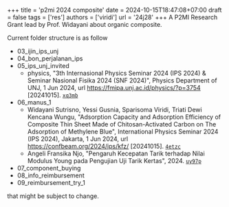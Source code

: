 +++
title = 'p2mi 2024 composite'
date = 2024-10-15T18:47:08+07:00
draft = false
tags = ['res']
authors = ['viridi']
url = '24j28'
+++
A P2MI Research Grant lead by Prof. Widayani about organic composite.

<!--more-->

Current folder structure is as follow

+ 03_ijin_ips_unj
+ 04_bon_perjalanan_ips
+ 05_ips_unj_invited
  - physics, "3th Internasional Physics Seminar 2024 (IPS 2024) &amp; Seminar Nasional Fisika 2024 (SNF 2024)", Physics Department of UNJ, 1 Jun 2024, url https://fmipa.unj.ac.id/physics/?p=3754 [20241015]. [`xq3mb`](https://osf.io/xq3mb)
+ 06_manus_1
  - Widayani Sutrisno, Yessi Gusnia, Sparisoma Viridi, Triati Dewi Kencana Wungu, "Adsorption Capacity and Adsorption Efficiency of Composite Thin Sheet Made of   Chitosan-Activated Carbon on The Adsorption of Methylene Blue", International Physics Seminar 2024 (IPS 2024), Jakarta, 1 Jun 2024, url https://confbeam.org/2024/ips/kfz/ [20241015]. [`4etzc`](https://osf.io/4etzc)
  - Angeli Fransika Njo, "Pengaruh Kecepatan Tarik terhadap Nilai Modulus Young pada Pengujian Uji Tarik Kertas", 2024. [`uy97p`](https://osf.io/uy97p)
+ 07_component_buying
+ 08_info_reimbursement
+ 09_reimbursement_try_1

that might be subject to change.